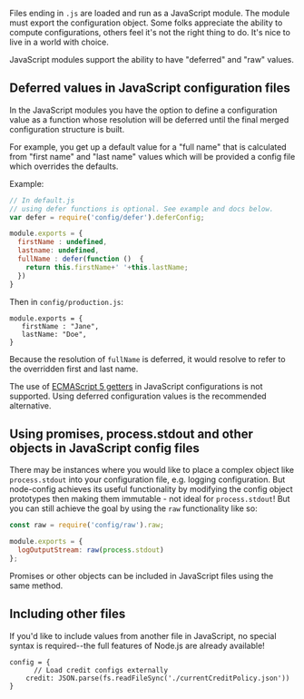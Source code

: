 Files ending in ```.js``` are loaded and run as a JavaScript module.  The module must export the configuration object. Some folks appreciate the ability to compute configurations, others feel it's not the right thing to do.  It's nice to live in a world with choice.  

JavaScript modules support the ability to have "deferred" and "raw" values.

## Deferred values in JavaScript configuration files 

In the JavaScript modules you have the option to define a configuration value as a function whose resolution
will be deferred until the final merged configuration structure is built.

For example, you get up a default value for a "full name" that is calculated from "first name" and "last name" values which will be provided a config file which overrides the defaults. 


Example:

```javascript
// In default.js
// using defer functions is optional. See example and docs below.
var defer = require('config/defer').deferConfig;

module.exports = {
  firstName : undefined,
  lastname: undefined,
  fullName : defer(function ()  {
    return this.firstName+' '+this.lastName;
  })
} 
```

Then in `config/production.js`:

```
module.exports = {
   firstName : "Jane",
   lastName: "Doe",
}
```

Because the resolution of `fullName` is deferred, it would resolve to refer to the overridden first and last name.

The use of [ECMAScript 5 getters](http://javascriptplayground.com/blog/2013/12/es5-getters-setters/) in JavaScript configurations is not supported.  Using deferred configuration values is the recommended alternative.

## Using promises, process.stdout and other objects in JavaScript config files

There may be instances where you would like to place a complex object like `process.stdout` into your configuration file, e.g. logging configuration. But node-config achieves its useful functionality by modifying the config object prototypes then making them immutable - not ideal for `process.stdout`! But you can still achieve the goal by using the `raw` functionality like so:
```javascript
const raw = require('config/raw').raw;

module.exports = {
  logOutputStream: raw(process.stdout)
};
```

Promises or other objects can be included in JavaScript files using the same method.

## Including other files

If you'd like to include values from another file in JavaScript, no special syntax is required--the full features of Node.js are already available!

```
config = {
      // Load credit configs externally
    credit: JSON.parse(fs.readFileSync('./currentCreditPolicy.json'))
}